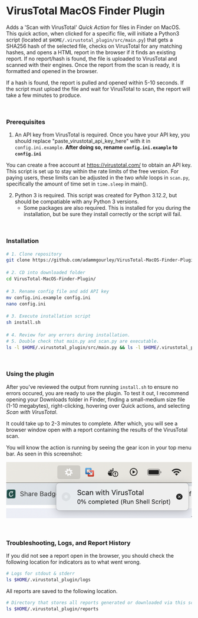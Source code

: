 # VirusTotal MacOS Finder Plugin

Adds a 'Scan with VirusTotal' *Quick Action* for files in Finder on MacOS. This quick action, when clicked for a specific file, will initiate a Python3 script (located at `$HOME/.virustotal_plugin/src/main.py`) that gets a SHA256 hash of the selected file, checks on VirusTotal for any matching hashes, and opens a HTML report in the browser if it finds an existing report. If no report/hash is found, the file is uploaded to VirusTotal and scanned with their engines. Once the report from the scan is ready, it is formatted and opened in the browser.

If a hash is found, the report is pulled and opened within 5-10 seconds. If the script must upload the file and wait for VirusTotal to scan, the report will take a few minutes to produce.

<br>

### Prerequisites
1. An API key from VirusTotal is required. Once you have your API key, you should replace "paste_virustotal_api_key_here" with it in `config.ini.example`. **After doing so, rename `config.ini.example` to `config.ini`**

You can create a free account at https://virustotal.com/ to obtain an API key. This script is set up to stay within the rate limits of the free version. For paying users, these limits can be adjusted in the two *while* loops in `scan.py`, specifically the amount of time set in `time.sleep` in main().

2. Python 3 is required. This script was created for Python 3.12.2, but should be compatiable with any Python 3 versions.
    - Some packages are also required. This is installed for you during the installation, but be sure they install correctly or the script will fail.

<br>

### Installation
``` bash
# 1. Clone repository
git clone https://github.com/adammgourley/VirusTotal-MacOS-Finder-Plugin.git

# 2. CD into downloaded folder
cd VirusTotal-MacOS-Finder-Plugin/

# 3. Rename config file and add API key
mv config.ini.example config.ini
nano config.ini

# 3. Execute installation script
sh install.sh

# 4. Review for any errors during installation.
# 5. Double check that main.py and scan.py are executable.
ls -l $HOME/.virustotal_plugin/src/main.py && ls -l $HOME/.virustotal_plugin/src/scan.py
```

<br>


### Using the plugin

After you've reviewed the output from running `install.sh` to ensure no errors occured, you are ready to use the plugin. To test it out, I recommend opening your Downloads folder in Finder, finding a small-medium size file (1-10 megabytes), right-clicking, hovering over Quick actions, and selecting *Scan with VirusTotal*.

It could take up to 2-3 minutes to complete. After which, you will see a browser window open with a report containing the results of the VirusTotal scan.

You will know the action is running by seeing the gear icon in your top menu bar. As seen in this screenshot:

![Scan Progress Icon](./pics/Scan_Progress_Icon.png)

<br>

### Troubleshooting, Logs, and Report History

If you did not see a report open in the browser, you should check the following location for indicators as to what went wrong.
``` bash
# Logs for stdout & stderr
ls $HOME/.virustotal_plugin/logs
```

All reports are saved to the following location.

``` bash
# Directory that stores all reports generated or downloaded via this script
ls $HOME/.virustotal_plugin/reports
```
